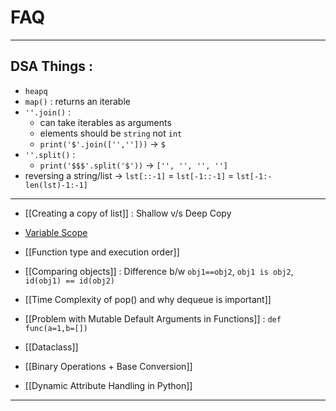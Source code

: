 # FAQ

---
## DSA Things : 

- `heapq`
- `map()` : returns an iterable
- `''.join()` : 
	- can take iterables as arguments
	- elements should be `string` not `int`
	- `print('$'.join(['','']))` -> `$`
- `''.split()` : 
	- `print('$$$'.split('$'))` -> `['', '', '', '']`
- reversing a string/list -> `lst[::-1]` = `lst[-1::-1]` = `lst[-1:-len(lst)-1:-1]`

---

- [[Creating a copy of list]] : Shallow v/s Deep Copy
- [Variable Scope](Variable%20Scope.md)
- [[Function type and execution order]]
- [[Comparing objects]] : Difference b/w `obj1==obj2`, `obj1 is obj2`, `id(obj1) == id(obj2)`
- [[Time Complexity of pop() and why dequeue is important]]
- [[Problem with Mutable Default Arguments in Functions]] : `def func(a=1,b=[])`

- [[Dataclass]]
- [[Binary Operations + Base Conversion]]
- [[Dynamic Attribute Handling in Python]]

---